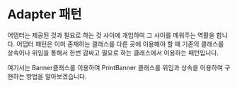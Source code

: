 # Adapter 패턴 
어댑터는 제공된 것과 필요로 하는 것 사이에 개입하여 그 사이를 메워주는 역활을 합니다. 어댑터 패턴은 이미 존재하는 클래스를 다른 곳에 이용해야 할 때 기존의 클래스를 상속이나 위임을 통해서 한번 감싸고 필요로 하는 클래스에서 이용하는 패턴입니다. 

여기서는 Banner클래스를 이용하여 PrintBanner 클래스를 위임과 상속을 이용하여 구현하는 방법을 알아보겠습니다. 